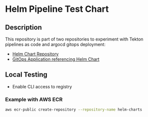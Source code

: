 # Helm Pipeline Test Chart

## Description

This repository is part of two repositories to experiment with Tekton pipelines
as code and argocd gitops deployment:
- [Helm Chart Repository]()
- [GitOps Application referencing Helm Chart]()


## Local Testing

- Enable CLI access to registry

### Example with AWS ECR

```bash
aws ecr-public create-repository --repository-name helm-charts
```
